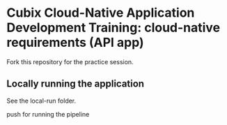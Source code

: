 # Cubix Cloud-Native Application Development Training: cloud-native requirements (API app)
Fork this repository for the practice session.

## Locally running the application
See the local-run folder.

push for running the pipeline
